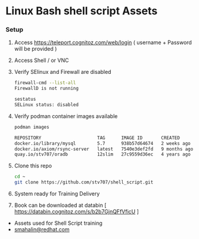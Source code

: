 # Linux Bash shell script Assets

### Setup 

1. Access https://teleport.cognitoz.com/web/login  ( username + Password will be provided )

2. Access Shell / or VNC 

3. Verify SElinux and Firewall are disabled 
    ```sh
    firewall-cmd --list-all 
    FirewallD is not running

    sestatus
    SELinux status: disabled
    ```
4. Verify podman container images available 
    ```sh 
    podman images 

    REPOSITORY                     TAG      IMAGE ID       CREATED        SIZE
    docker.io/library/mysql        5.7      938b57d64674   2 weeks ago    454 MB
    docker.io/axiom/rsync-server   latest   7540e3def2fd   9 months ago   164 MB
    quay.io/stv707/oradb           12slim   27c9559d36ec   4 years ago    2.1 GB
    ```

5. Clone this repo 
   ```sh
   cd ~
   git clone https://github.com/stv707/shell_script.git 

   ```
6. System ready for Training Delivery

7. Book can be downloaded at databin [ https://databin.cognitoz.com/s/b2b7GjnQFfVficU ]


- Assets used for Shell Script training
- smahalin@redhat.com
